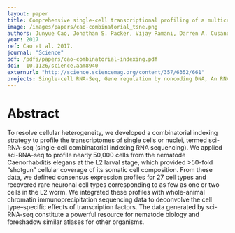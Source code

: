 ```yaml
---
layout: paper
title: Comprehensive single-cell transcriptional profiling of a multicellular organism
image: /images/papers/cao-combinatorial_tsne.png
authors: Junyue Cao, Jonathan S. Packer, Vijay Ramani, Darren A. Cusanovich, Chau Huynh, Riza Daza, Xiaojie Qiu, Choli Lee, Scott N. Furlan, Frank J. Steemers, Andrew Adey, Robert H. Waterston, Cole Trapnell, Jay Shendure
year: 2017
ref: Cao et al. 2017.
journal: "Science"
pdf: /pdfs/papers/cao-combinatorial-indexing.pdf
doi:  10.1126/science.aam8940
externurl: "http://science.sciencemag.org/content/357/6352/661"
projects: Single-cell RNA-Seq, Gene regulation by noncoding DNA, An RNA atlas of the worm
---
```


# Abstract

To resolve cellular heterogeneity, we developed a combinatorial indexing strategy to profile the transcriptomes of single cells or nuclei, termed sci-RNA-seq (single-cell combinatorial indexing RNA sequencing). We applied sci-RNA-seq to profile nearly 50,000 cells from the nematode Caenorhabditis elegans at the L2 larval stage, which provided >50-fold “shotgun” cellular coverage of its somatic cell composition. From these data, we defined consensus expression profiles for 27 cell types and recovered rare neuronal cell types corresponding to as few as one or two cells in the L2 worm. We integrated these profiles with whole-animal chromatin immunoprecipitation sequencing data to deconvolve the cell type–specific effects of transcription factors. The data generated by sci-RNA-seq constitute a powerful resource for nematode biology and foreshadow similar atlases for other organisms.
